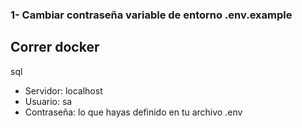 ### 1- Cambiar contraseña variable de entorno .env.example


## Correr docker
sql


* Servidor: localhost
* Usuario: sa
* Contraseña:  lo que hayas definido en tu archivo .env


